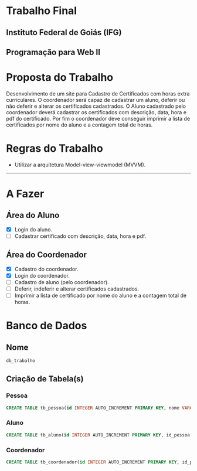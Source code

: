 # Trabalho Final

## Instituto Federal de Goiás (IFG)

## Programação para Web II

# Proposta do Trabalho

Desenvolvimento de um site para Cadastro de Certificados com horas extra curriculares. O coordenador será capaz de cadastrar um aluno, deferir ou não deferir e alterar os certificados cadastrados. O Aluno cadastrado pelo coordenador deverá cadastrar os certificados com descrição, data, hora e pdf do certificado. Por fim o coordenador deve conseguir imprimir a lista de certificados por nome do aluno e a contagem total de horas.

# Regras do Trabalho

- Utilizar a arquitetura Model-view-viewmodel (MVVM).

----

# A Fazer

## Área do Aluno
- [X] Login do aluno.
- [ ] Cadastrar certificado com descrição, data, hora e pdf.

## Área do Coordenador
- [X] Cadastro do coordenador.
- [X] Login do coordenador.
- [ ] Cadastro de aluno (pelo coordenador).
- [ ] Deferir, indeferir e alterar certificados cadastrados.
- [ ] Imprimir a lista de certificado por nome do aluno e a contagem total de horas.

# Banco de Dados

## Nome
```sql
db_trabalho
```

## Criação de Tabela(s)

### Pessoa
```sql
CREATE TABLE tb_pessoa(id INTEGER AUTO_INCREMENT PRIMARY KEY, nome VARCHAR(60) NOT NULL, email VARCHAR(50) NOT NULL, senha VARCHAR(50) NOT NULL) ENGINE=InnoDB;
```

### Aluno
```sql
CREATE TABLE tb_aluno(id INTEGER AUTO_INCREMENT PRIMARY KEY, id_pessoa INTEGER NOT NULL, FOREIGN KEY (id_pessoa) REFERENCES tb_pessoa(id)) ENGINE=InnoDB;
```

### Coordenador
```sql
CREATE TABLE tb_coordenador(id INTEGER AUTO_INCREMENT PRIMARY KEY, id_pessoa INTEGER NOT NULL, FOREIGN KEY (id_pessoa) REFERENCES tb_pessoa(id)) ENGINE=InnoDB;
```
